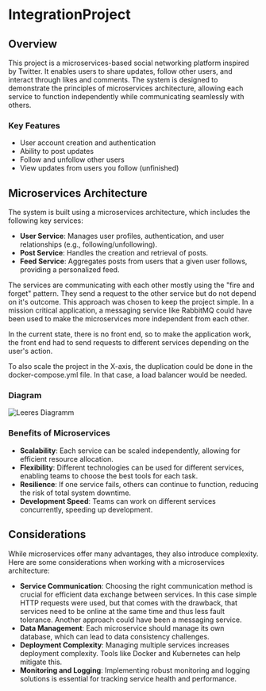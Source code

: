 # IntegrationProject

## Overview

This project is a microservices-based social networking platform inspired by Twitter. It enables users to share updates, follow other users, and interact through likes and comments. 
The system is designed to demonstrate the principles of microservices architecture, allowing each service to function independently while communicating seamlessly with others.

### Key Features
- User account creation and authentication
- Ability to post updates
- Follow and unfollow other users
- View updates from users you follow (unfinished)

## Microservices Architecture

The system is built using a microservices architecture, which includes the following key services:

- **User Service**: Manages user profiles, authentication, and user relationships (e.g., following/unfollowing).
- **Post Service**: Handles the creation and retrieval of posts.
- **Feed Service**: Aggregates posts from users that a given user follows, providing a personalized feed.

The services are communicating with each other mostly using the "fire and forget" pattern. They send a request to the other service but do not depend on it's outcome. This approach was chosen to keep the project simple. In a mission critical application, a messaging service like RabbitMQ could have been used to make the microservices more independent from each other. 

In the current state, there is no front end, so to make the application work, the front end had to send requests to different services depending on the user's action. 

To also scale the project in the X-axis, the duplication could be done in the docker-compose.yml file. In that case, a load balancer would be needed. 

### Diagram
![Leeres Diagramm](https://github.com/user-attachments/assets/dc189524-332d-466d-8327-682fa20d79d9)

### Benefits of Microservices
- **Scalability**: Each service can be scaled independently, allowing for efficient resource allocation.
- **Flexibility**: Different technologies can be used for different services, enabling teams to choose the best tools for each task.
- **Resilience**: If one service fails, others can continue to function, reducing the risk of total system downtime.
- **Development Speed**: Teams can work on different services concurrently, speeding up development.

## Considerations

While microservices offer many advantages, they also introduce complexity. Here are some considerations when working with a microservices architecture:

- **Service Communication**: Choosing the right communication method is crucial for efficient data exchange between services.
  In this case simple HTTP requests were used, but that comes with the drawback, that services need to be online at the same time and thus less fault tolerance. Another approach could have been a messaging service.
- **Data Management**: Each microservice should manage its own database, which can lead to data consistency challenges.
- **Deployment Complexity**: Managing multiple services increases deployment complexity. Tools like Docker and Kubernetes can help mitigate this.
- **Monitoring and Logging**: Implementing robust monitoring and logging solutions is essential for tracking service health and performance.


